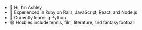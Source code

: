 - 👋 Hi, I'm Ashley
- 🔭 Experienced in Ruby on Rails, JavaScript, React, and Node.js
- 🌱 Currently learning Python 
- 😄 Hobbies include tennis, film, literature, and fantasy football

<!--
**ashhhlynn/ashhhlynn** is a ✨ _special_ ✨ repository because its `README.md` (this file) appears on your GitHub profile.

Here are some ideas to get you started:

- 🔭 I’m currently working on ...
- 🌱 I’m currently learning ...
- 👯 I’m looking to collaborate on ...
- 🤔 I’m looking for help with ...
- 💬 Ask me about ...
- 📫 How to reach me: ...
- 😄 Pronouns: ...
- ⚡ Fun fact: ...
-->

